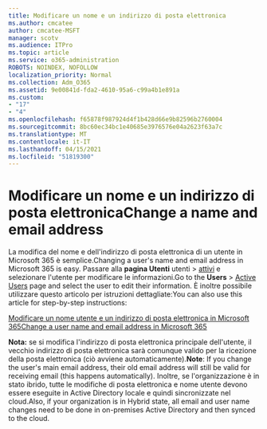 ```yaml
---
title: Modificare un nome e un indirizzo di posta elettronica
ms.author: cmcatee
author: cmcatee-MSFT
manager: scotv
ms.audience: ITPro
ms.topic: article
ms.service: o365-administration
ROBOTS: NOINDEX, NOFOLLOW
localization_priority: Normal
ms.collection: Adm_O365
ms.assetid: 9e00841d-fda2-4610-95a6-c99a4b1e891a
ms.custom:
- "17"
- "4"
ms.openlocfilehash: f65878f987924d4f1b428d66e9b82596b2760004
ms.sourcegitcommit: 8bc60ec34bc1e40685e3976576e04a2623f63a7c
ms.translationtype: MT
ms.contentlocale: it-IT
ms.lasthandoff: 04/15/2021
ms.locfileid: "51819300"
---
```

# <a name="change-a-name-and-email-address"></a><span data-ttu-id="57479-102">Modificare un nome e un indirizzo di posta elettronica</span><span class="sxs-lookup"><span data-stu-id="57479-102">Change a name and email address</span></span>

<span data-ttu-id="57479-103">La modifica del nome e dell'indirizzo di posta elettronica di un utente in Microsoft 365 è semplice.</span><span class="sxs-lookup"><span data-stu-id="57479-103">Changing a user's name and email address in Microsoft 365 is easy.</span></span> <span data-ttu-id="57479-104">Passare alla **pagina Utenti** utenti \> [attivi](https://go.microsoft.com/fwlink/p/?linkid=834822) e selezionare l'utente per modificare le informazioni.</span><span class="sxs-lookup"><span data-stu-id="57479-104">Go to the **Users** \> [Active Users](https://go.microsoft.com/fwlink/p/?linkid=834822) page and select the user to edit their information.</span></span> <span data-ttu-id="57479-105">È inoltre possibile utilizzare questo articolo per istruzioni dettagliate:</span><span class="sxs-lookup"><span data-stu-id="57479-105">You can also use this article for step-by-step instructions:</span></span>
  
[<span data-ttu-id="57479-106">Modificare un nome utente e un indirizzo di posta elettronica in Microsoft 365</span><span class="sxs-lookup"><span data-stu-id="57479-106">Change a user name and email address in Microsoft 365</span></span>](https://docs.microsoft.com/microsoft-365/admin/add-users/change-a-user-name-and-email-address)
  
 <span data-ttu-id="57479-107">**Nota:** se si modifica l'indirizzo di posta elettronica principale dell'utente, il vecchio indirizzo di posta elettronica sarà comunque valido per la ricezione della posta elettronica (ciò avviene automaticamente).</span><span class="sxs-lookup"><span data-stu-id="57479-107">**Note**: If you change the user's main email address, their old email address will still be valid for receiving email (this happens automatically).</span></span> <span data-ttu-id="57479-108">Inoltre, se l'organizzazione è in stato ibrido, tutte le modifiche di posta elettronica e nome utente devono essere eseguite in Active Directory locale e quindi sincronizzate nel cloud.</span><span class="sxs-lookup"><span data-stu-id="57479-108">Also, if your organization is in Hybrid state, all email and user name changes need to be done in on-premises Active Directory and then synced to the cloud.</span></span>